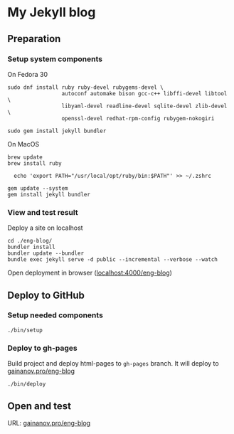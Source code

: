 # My Jekyll blog

## Preparation

### Setup system components

On Fedora 30
```
sudo dnf install ruby ruby-devel rubygems-devel \
                 autoconf automake bison gcc-c++ libffi-devel libtool \
                 libyaml-devel readline-devel sqlite-devel zlib-devel \
                 openssl-devel redhat-rpm-config rubygem-nokogiri

sudo gem install jekyll bundler
```
On MacOS
```
brew update
brew install ruby

  echo 'export PATH="/usr/local/opt/ruby/bin:$PATH"' >> ~/.zshrc

gem update --system
gem install jekyll bundler
```

### View and test result

Deploy a site on localhost
```
cd ./eng-blog/
bundler install
bundler update --bundler
bundle exec jekyll serve -d public --incremental --verbose --watch
```

Open deployment in browser ([localhost:4000/eng-blog](http:/localhost:4000/eng-blog))

## Deploy to GitHub

### Setup needed components

```
./bin/setup
```

### Deploy to gh-pages

Build project and deploy html-pages to `gh-pages` branch.
It will deploy to [gainanov.pro/eng-blog](https://gainanov.pro/eng-blog)
```
./bin/deploy
```

## Open and test

URL: [gainanov.pro/eng-blog](https://gainanov.pro/eng-blog)
